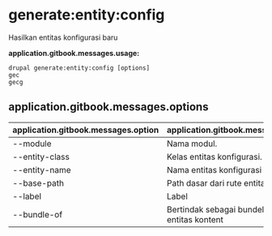# generate:entity:config
Hasilkan entitas konfigurasi baru

**application.gitbook.messages.usage:**
```
drupal generate:entity:config [options]
gec
gecg
```

## application.gitbook.messages.options
application.gitbook.messages.option | application.gitbook.messages.details
-------|-------------
--module | Nama modul.
--entity-class | Kelas entitas konfigurasi.
--entity-name | Nama entitas konfigurasi
--base-path | Path dasar dari rute entitas konfigurasi
--label | Label
--bundle-of | Bertindak sebagai bundel dari entitas-entitas kontent
